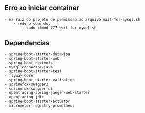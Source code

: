 ## Erro ao iniciar container
    - na raiz do projeto de permissao ao arquivo wait-for-mysql.sh
        - rode o comando:
            - sudo chmod 777 wait-for-mysql.sh
   

## Dependencias
	- spring-boot-starter-data-jpa
	- spring-boot-starter-web
	- spring-boot-devtools
	- mysql-connector-java
	- spring-boot-starter-test
	- flyway-core
	- spring-boot-starter-validation
	- springfox-swagger2
	- springfox-swagger-ui
	- opentracing-spring-jaeger-web-starter
	- opentracing-jdbc
	- spring-boot-starter-actuator
	- micrometer-registry-prometheus

        